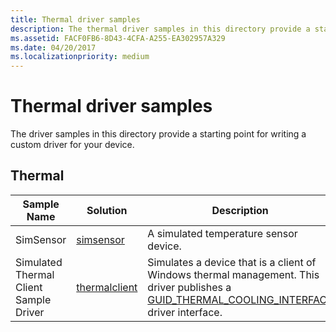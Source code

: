 ```yaml
---
title: Thermal driver samples
description: The thermal driver samples in this directory provide a starting point for writing a custom driver for your device.
ms.assetid: FACF0FB6-8D43-4CFA-A255-EA302957A329
ms.date: 04/20/2017
ms.localizationpriority: medium
---
```


# Thermal driver samples


The driver samples in this directory provide a starting point for writing a custom driver for your device.

## Thermal


| Sample Name                            | Solution                                                         | Description                                                                                                                                                                             |
|----------------------------------------|------------------------------------------------------------------|-----------------------------------------------------------------------------------------------------------------------------------------------------------------------------------------|
| SimSensor                              | [simsensor](https://go.microsoft.com/fwlink/p/?LinkId=617991)     | A simulated temperature sensor device.                                                                                                                                                  |
| Simulated Thermal Client Sample Driver | [thermalclient](https://go.microsoft.com/fwlink/p/?LinkId=617992) | Simulates a device that is a client of Windows thermal management. This driver publishes a [GUID\_THERMAL\_COOLING\_INTERFACE](https://msdn.microsoft.com/library/windows/hardware/hh698265) driver interface. |

 

 

 




